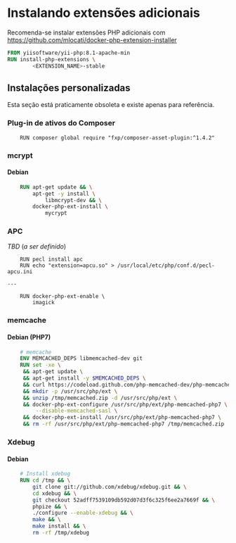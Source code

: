 # Instalando extensões adicionais

Recomenda-se instalar extensões PHP adicionais com <https://github.com/mlocati/docker-php-extension-installer>

```dockerfile
FROM yiisoftware/yii-php:8.1-apache-min
RUN install-php-extensions \
        <EXTENSION_NAME>-stable
```

## Instalações personalizadas

Esta seção está praticamente obsoleta e existe apenas para referência.

### Plug-in de ativos do Composer

```shell
    RUN composer global require "fxp/composer-asset-plugin:^1.4.2"
```

### mcrypt

#### Debian

```dockerfile
    RUN apt-get update && \
        apt-get -y install \
            libmcrypt-dev && \
        docker-php-ext-install \
            mycrypt   
```

### APC

*TBD* (*a ser definido*)

```shell
    RUN pecl install apc
    RUN echo "extension=apcu.so" > /usr/local/etc/php/conf.d/pecl-apcu.ini

---

    RUN docker-php-ext-enable \
        imagick
```

### memcache

#### Debian (PHP7)

```dockerfile
    # memcache
    ENV MEMCACHED_DEPS libmemcached-dev git
    RUN set -xe \
     && apt-get update \
     && apt-get install -y $MEMCACHED_DEPS \
     && curl https://codeload.github.com/php-memcached-dev/php-memcached/zip/php7 -o /tmp/memcached.zip \
     && mkdir -p /usr/src/php/ext \
     && unzip /tmp/memcached.zip -d /usr/src/php/ext \
     && docker-php-ext-configure /usr/src/php/ext/php-memcached-php7 \
         --disable-memcached-sasl \
     && docker-php-ext-install /usr/src/php/ext/php-memcached-php7 \
     && rm -rf /usr/src/php/ext/php-memcached-php7 /tmp/memcached.zip
```

### Xdebug

#### Debian

```dockerfile
    # Install xdebug
    RUN cd /tmp && \
        git clone git://github.com/xdebug/xdebug.git && \
        cd xdebug && \
        git checkout 52adff7539109db592d07d3f6c325f6ee2a7669f && \
        phpize && \
        ./configure --enable-xdebug && \
        make && \
        make install && \
        rm -rf /tmp/xdebug        
```
